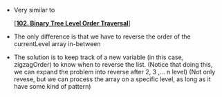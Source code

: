 - Very similar to
    
    [[**102. Binary Tree Level Order Traversal**](https://leetcode.com/problems/binary-tree-level-order-traversal/description/)]
    
- The only difference is that we have to reverse the order of the currentLevel array in-between
- The solution is to keep track of a new variable (in this case, zigzagOrder) to know when to reverse the list. (Notice that doing this, we can expand the problem into reverse after 2, 3 ,… n level) (Not only revese, but we can process the array on a specific level, as long as it have some kind of pattern)